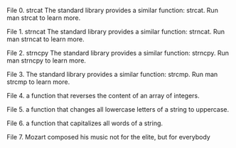 File 0. strcat The standard library provides a similar function: strcat. Run man strcat to learn more.

File 1. strncat The standard library provides a similar function: strncat. Run man strncat to learn more.

File 2. strncpy The standard library provides a similar function: strncpy. Run man strncpy to learn more.

File 3. The standard library provides a similar function: strcmp. Run man strcmp to learn more.

File 4. a function that reverses the content of an array of integers.

File 5. a function that changes all lowercase letters of a string to uppercase.

File 6. a function that capitalizes all words of a string.

File 7. Mozart composed his music not for the elite, but for everybody

